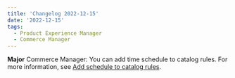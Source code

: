 ```yaml
---
title: 'Changelog 2022-12-15'
date: '2022-12-15'
tags: 
  - Product Experience Manager
  - Commerce Manager
---
```

**Major** Commerce Manager: You can add time schedule to catalog rules. For more information, see [Add schedule to catalog rules](/docs/api/pxm/catalog/create-rule).
